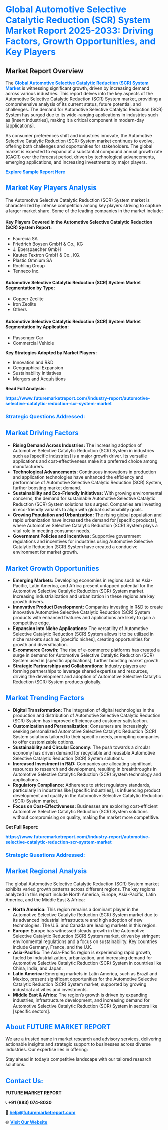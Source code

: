 <h1 style="color: #007BFF;">Global Automotive Selective Catalytic Reduction (SCR) System Market Report 2025-2033: Driving Factors, Growth Opportunities, and Key Players</h1>

<section id="overview">
<h2>Market Report Overview</h2>
<p>The <a href="https://www.futuremarketreport.com//industry-report/automotive-selective-catalytic-reduction-scr-system-market" style="color: #007BFF; text-decoration: none;"><strong>Global Automotive Selective Catalytic Reduction (SCR) System Market</strong></a> is witnessing significant growth, driven by increasing demand across various industries. This report delves into the key aspects of the Automotive Selective Catalytic Reduction (SCR) System market, providing a comprehensive analysis of its current status, future potential, and challenges. The demand for Automotive Selective Catalytic Reduction (SCR) System has surged due to its wide-ranging applications in industries such as [insert industries], making it a critical component in modern-day [applications].</p>
<p>As consumer preferences shift and industries innovate, the Automotive Selective Catalytic Reduction (SCR) System market continues to evolve, offering both challenges and opportunities for stakeholders. The global market is expected to expand at a substantial compound annual growth rate (CAGR) over the forecast period, driven by technological advancements, emerging applications, and increasing investments by major players.</p>
</section>

<section id="overview">
<p><a href="https://www.futuremarketreport.com//request-sample/reportId=62172" style="color: #007BFF; text-decoration: none;"><strong>Explore Sample Report Here</strong></a></p>
</section>

<section id="key-players">
<h2 style="color: #007BFF;">Market Key Players Analysis</h2>
<p>The Automotive Selective Catalytic Reduction (SCR) System market is characterized by intense competition among key players striving to capture a larger market share. Some of the leading companies in the market include:</p>
<h4>Key Players Covered in the Automotive Selective Catalytic Reduction (SCR) System Report:</h4>
<ul><li>Faurecia SA</li><li>Friedrich Boysen GmbH &amp; Co., KG</li><li>J. Eberspaecher GmbH</li><li>Kautex Textron GmbH &amp; Co., KG.</li><li>Plastic Omnium SA</li><li>Rochling Group</li><li>Tenneco Inc.</li></ul>
<h4>Automotive Selective Catalytic Reduction (SCR) System Market Segmentation by Type:</h4>
<ul><li>Copper Zeolite</li><li>Iron Zeolite</li><li>Others</li></ul>

<h4>Automotive Selective Catalytic Reduction (SCR) System Market Segmentation by Application:</h4>
<ul><li>Passenger Car</li><li>Commercial Vehicle</li></ul>
<p><strong>Key Strategies Adopted by Market Players:</strong></p>
<ul>
<li>Innovation and R&D</li>
<li>Geographical Expansion</li>
<li>Sustainability Initiatives</li>
<li>Mergers and Acquisitions</li>
</ul>
</section>

<section>
<p><strong>Read Full Analysis: </strong></p><a href="https://www.futuremarketreport.com//industry-report/automotive-selective-catalytic-reduction-scr-system-market" style="color: #007BFF; text-decoration: none;"><strong>https://www.futuremarketreport.com//industry-report/automotive-selective-catalytic-reduction-scr-system-market</strong></a>
<h3 style="color: #007BFF;">Strategic Questions Addressed:</h3>
</section>

<section id="driving-factors">
<h2 style="color: #007BFF;">Market Driving Factors</h2>
<ul>
<li><strong>Rising Demand Across Industries:</strong> The increasing adoption of Automotive Selective Catalytic Reduction (SCR) System in industries such as [specific industries] is a major growth driver. Its versatile applications and cost-effectiveness make it a preferred choice among manufacturers.</li>
<li><strong>Technological Advancements:</strong> Continuous innovations in production and application technologies have enhanced the efficiency and performance of Automotive Selective Catalytic Reduction (SCR) System, further boosting market demand.</li>
<li><strong>Sustainability and Eco-Friendly Initiatives:</strong> With growing environmental concerns, the demand for sustainable Automotive Selective Catalytic Reduction (SCR) System solutions has surged. Companies are investing in eco-friendly variants to align with global sustainability goals.</li>
<li><strong>Growing Population and Urbanization:</strong> The rising global population and rapid urbanization have increased the demand for [specific products], where Automotive Selective Catalytic Reduction (SCR) System plays a vital role in meeting consumer needs.</li>
<li><strong>Government Policies and Incentives:</strong> Supportive government regulations and incentives for industries using Automotive Selective Catalytic Reduction (SCR) System have created a conducive environment for market growth.</li>
</ul>
</section>

<section id="growth-opportunities">
<h2 style="color: #007BFF;">Market Growth Opportunities</h2>
<ul>
<li><strong>Emerging Markets:</strong> Developing economies in regions such as Asia-Pacific, Latin America, and Africa present untapped potential for the Automotive Selective Catalytic Reduction (SCR) System market. Increasing industrialization and urbanization in these regions are key growth drivers.</li>
<li><strong>Innovative Product Development:</strong> Companies investing in R&D to create innovative Automotive Selective Catalytic Reduction (SCR) System products with enhanced features and applications are likely to gain a competitive edge.</li>
<li><strong>Expansion into Niche Applications:</strong> The versatility of Automotive Selective Catalytic Reduction (SCR) System allows it to be utilized in niche markets such as [specific niches], creating opportunities for growth and diversification.</li>
<li><strong>E-commerce Growth:</strong> The rise of e-commerce platforms has created a surge in demand for Automotive Selective Catalytic Reduction (SCR) System used in [specific applications], further boosting market growth.</li>
<li><strong>Strategic Partnerships and Collaborations:</strong> Industry players are forming partnerships to leverage shared expertise and resources, driving the development and adoption of Automotive Selective Catalytic Reduction (SCR) System products globally.</li>
</ul>
</section>

<section id="trending-factors">
<h2 style="color: #007BFF;">Market Trending Factors</h2>
<ul>
<li><strong>Digital Transformation:</strong> The integration of digital technologies in the production and distribution of Automotive Selective Catalytic Reduction (SCR) System has improved efficiency and customer satisfaction.</li>
<li><strong>Customization and Personalization:</strong> Consumers are increasingly seeking personalized Automotive Selective Catalytic Reduction (SCR) System solutions tailored to their specific needs, prompting companies to offer customizable options.</li>
<li><strong>Sustainability and Circular Economy:</strong> The push towards a circular economy has driven demand for recyclable and reusable Automotive Selective Catalytic Reduction (SCR) System solutions.</li>
<li><strong>Increased Investment in R&D:</strong> Companies are allocating significant resources to research and development, resulting in breakthroughs in Automotive Selective Catalytic Reduction (SCR) System technology and applications.</li>
<li><strong>Regulatory Compliance:</strong> Adherence to strict regulatory standards, particularly in industries like [specific industries], is influencing product development and quality in the Automotive Selective Catalytic Reduction (SCR) System market.</li>
<li><strong>Focus on Cost-Effectiveness:</strong> Businesses are exploring cost-efficient Automotive Selective Catalytic Reduction (SCR) System solutions without compromising on quality, making the market more competitive.</li>
</ul>
</section>

<section>
<p><strong>Get Full Report: </strong></p><a href="https://www.futuremarketreport.com//industry-report/automotive-selective-catalytic-reduction-scr-system-market" style="color: #007BFF; text-decoration: none;"><strong>https://www.futuremarketreport.com//industry-report/automotive-selective-catalytic-reduction-scr-system-market</strong></a>
<h3 style="color: #007BFF;">Strategic Questions Addressed:</h3>
</section>


<section id="regional-analysis">
<h2 style="color: #007BFF;">Market Regional Analysis</h2>
<p>The global Automotive Selective Catalytic Reduction (SCR) System market exhibits varied growth patterns across different regions. The key regions analyzed in this report include North America, Europe, Asia-Pacific, Latin America, and the Middle East & Africa:</p>
<ul>
<li><strong>North America:</strong> This region remains a dominant player in the Automotive Selective Catalytic Reduction (SCR) System market due to its advanced industrial infrastructure and high adoption of new technologies. The U.S. and Canada are leading markets in this region.</li>
<li><strong>Europe:</strong> Europe has witnessed steady growth in the Automotive Selective Catalytic Reduction (SCR) System market, driven by stringent environmental regulations and a focus on sustainability. Key countries include Germany, France, and the U.K.</li>
<li><strong>Asia-Pacific:</strong> The Asia-Pacific region is experiencing rapid growth, fueled by industrialization, urbanization, and increasing demand for Automotive Selective Catalytic Reduction (SCR) System in countries like China, India, and Japan.</li>
<li><strong>Latin America:</strong> Emerging markets in Latin America, such as Brazil and Mexico, present significant opportunities for the Automotive Selective Catalytic Reduction (SCR) System market, supported by growing industrial activities and investments.</li>
<li><strong>Middle East & Africa:</strong> The region’s growth is driven by expanding industries, infrastructure development, and increasing demand for Automotive Selective Catalytic Reduction (SCR) System in sectors like [specific sectors].</li>
</ul>
</section>

<footer>
<h2 style="color: #007BFF;">About FUTURE MARKET REPORT</h2>
<p>We are a trusted name in market research and advisory services, delivering actionable insights and strategic support to businesses across diverse industries. Our expertise lies in offering:</p>

<p>Stay ahead in today’s competitive landscape with our tailored research solutions.</p>

<h2 style="color: #007BFF;">Contact Us:</h2>
<p><strong>FUTURE MARKET REPORT</strong></p>
<p>📞 <strong>+91 (883) 074-8030</strong></p>
<p>📧 <strong><a href="mailto:help@futuremarketreport.com" style="color: #007BFF;">help@futuremarketreport.com</a></strong></p>
<p>🌐 <strong><a href="https://www.futuremarketreport.com/" style="color: #007BFF;">Visit Our Website</a></strong></p>
</footer>